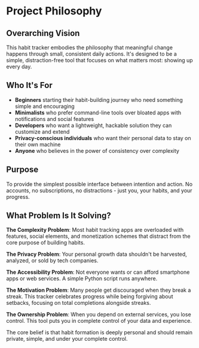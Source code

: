 # Project Philosophy

## Overarching Vision

This habit tracker embodies the philosophy that meaningful change happens through small, consistent daily actions. It's designed to be a simple, distraction-free tool that focuses on what matters most: showing up every day.

## Who It's For

- **Beginners** starting their habit-building journey who need something simple and encouraging
- **Minimalists** who prefer command-line tools over bloated apps with notifications and social features
- **Developers** who want a lightweight, hackable solution they can customize and extend
- **Privacy-conscious individuals** who want their personal data to stay on their own machine
- **Anyone** who believes in the power of consistency over complexity

## Purpose

To provide the simplest possible interface between intention and action. No accounts, no subscriptions, no distractions - just you, your habits, and your progress.

## What Problem Is It Solving?

**The Complexity Problem**: Most habit tracking apps are overloaded with features, social elements, and monetization schemes that distract from the core purpose of building habits.

**The Privacy Problem**: Your personal growth data shouldn't be harvested, analyzed, or sold by tech companies.

**The Accessibility Problem**: Not everyone wants or can afford smartphone apps or web services. A simple Python script runs anywhere.

**The Motivation Problem**: Many people get discouraged when they break a streak. This tracker celebrates progress while being forgiving about setbacks, focusing on total completions alongside streaks.

**The Ownership Problem**: When you depend on external services, you lose control. This tool puts you in complete control of your data and experience.

The core belief is that habit formation is deeply personal and should remain private, simple, and under your complete control.